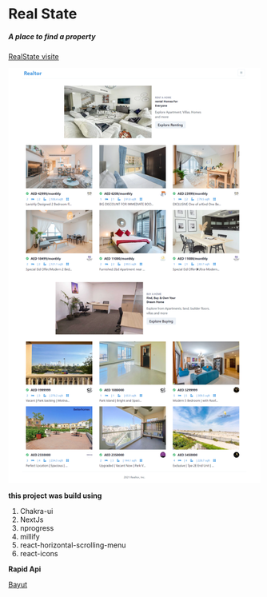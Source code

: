 # Real State
##### A place to find a property

[RealState visite](https://real-state-puce.vercel.app/)



![image!](/assets/images/RealEstate.png "home page")

**this project was build using**
1. Chakra-ui
2. NextJs
3. nprogress
4. millify
5. react-horizontal-scrolling-menu
6. react-icons

**Rapid Api**

[Bayut](https://rapidapi.com/apidojo/api/bayut/)
